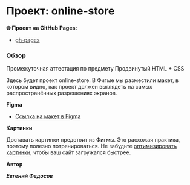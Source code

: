 # Проект: online-store

**🌐 Проект на GitHub Pages:**

- [gh-pages](https://newet7.github.io/GB-shop-prod1/)

### Обзор

Промежуточная аттестация по предмету Продвинутый HTML + CSS

Здесь будет проект online-store.
В Фигме мы разместили макет, в котором видно, как проект должен выглядеть на самых распространённых разрешениях экранов.

**Figma**

- [Ссылка на макет в Figma](https://www.figma.com/file/TQaPa1gzsX6Qb4Gqj4fve7/Shop-(Copy)?type=design&node-id=0-1&mode=design&t=mYpRPClpVjrg6jvB-0)

**Картинки**

Доставать картинки предстоит из Фигмы. Это расхожая практика, поэтому полезно потренироваться.
Не забудьте [оптимизировать картинки](https://tinypng.com/), чтобы ваш сайт загружался быстрее.

**Автор**

**_Евгений Федосов_**
